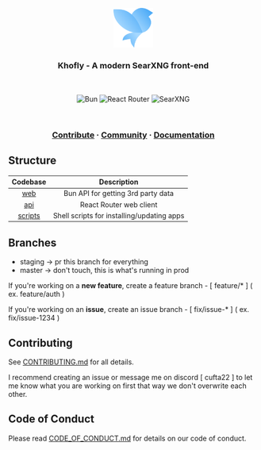 <a href="https://khofly.com">
<p align="center">
    <img height="80" src="./.github/assets/512x512.png"/>
</p>
</a>

<h3 align="center">
    <strong>Khofly - A modern SearXNG front-end</strong>
</h3>

<br />

<p align="center">
    <img align="center" alt="Bun" src="https://img.shields.io/badge/Bun-%23000000.svg?style=for-the-badge&logo=bun&logoColor=white"/>
    <!-- <img align="center" alt="Remix" src="https://img.shields.io/badge/remix-%23000.svg?style=for-the-badge&logo=remix&logoColor=white"/> -->
    <img align="center" alt="React Router" src="https://img.shields.io/badge/React_Router-CA4245?style=for-the-badge&logo=react-router&logoColor=red&color=black"/>
    <img align="center" alt="SearXNG" src="https://img.shields.io/badge/SearXNG-1?style=for-the-badge&logo=searxng&logoColor=white&color=blue" />
</p>

<br />

<h3 align="center">
    <a href="https://github.com/cufta22/khofly/blob/master/CONTRIBUTING.md">Contribute</a>
    <span> · </span>
    <a href="https://discord.gg/mQ68HppVbt">Community</a>
    <span> · </span>
    <a href="https://khofly.com/docs">Documentation</a>
</h3>

## Structure

|       Codebase       |                Description                 |
| :------------------: | :----------------------------------------: |
|     [web](./web)     |     Bun API for getting 3rd party data     |
|     [api](./api)     |          React Router web client           |
| [scripts](./scripts) | Shell scripts for installing/updating apps |

## Branches

- staging -> pr this branch for everything
- master -> don't touch, this is what's running in prod

If you're working on a **new feature**, create a feature branch - [ feature/\* ] ( ex. feature/auth )

If you're working on an **issue**, create an issue branch - [ fix/issue-\* ] ( ex. fix/issue-1234 )

## Contributing

See [CONTRIBUTING.md](https://github.com/cufta22/khofly/blob/master/CONTRIBUTING.md) for all details.

I recommend creating an issue or message me on discord [ cufta22 ] to let me know what you are working on first that way we don't overwrite each other.

## Code of Conduct

Please read [CODE_OF_CONDUCT.md](https://github.com/cufta22/khofly/blob/master/CODE_OF_CONDUCT.md) for details on our code of conduct.
